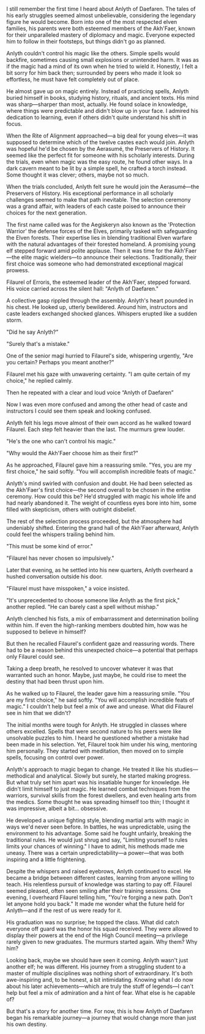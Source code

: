 I still remember the first time I heard about Anlyth of Daefaren. The tales of his early struggles seemed almost unbelievable, considering the legendary figure he would become. Born into one of the most respected elven families, his parents were both esteemed members of the Akh'Faer, known for their unparalleled mastery of diplomacy and magic. Everyone expected him to follow in their footsteps, but things didn't go as planned.

Anlyth couldn't control his magic like the others. Simple spells would backfire, sometimes causing small explosions or unintended harm. It was as if the magic had a mind of its own when he tried to wield it. Honestly, I felt a bit sorry for him back then; surrounded by peers who made it look so effortless, he must have felt completely out of place.

He almost gave up on magic entirely. Instead of practicing spells, Anlyth buried himself in books, studying history, rituals, and ancient texts. His mind was sharp—sharper than most, actually. He found solace in knowledge, where things were predictable and didn't blow up in your face. I admired his dedication to learning, even if others didn't quite understand his shift in focus.

When the Rite of Alignment approached—a big deal for young elves—it was supposed to determine which of the twelve castes each would join. Anlyth was hopeful he'd be chosen by the Aerasumé, the Preservers of History. It seemed like the perfect fit for someone with his scholarly interests. During the trials, even when magic was the easy route, he found other ways. In a dark cavern meant to be lit by a simple spell, he crafted a torch instead. Some thought it was clever; others, maybe not so much.

When the trials concluded, Anlyth felt sure he would join the Aerasumé—the Preservers of History. His exceptional performance in all scholarly challenges seemed to make that path inevitable. The selection ceremony was a grand affair, with leaders of each caste poised to announce their choices for the next generation.

The first name called was for the Aegiskeryn also known as the 'Protection Warrior' the defense forces of the Elves, primarily tasked with safeguarding the Elven forests. Their expertise lies in blending traditional Elven warfare with the natural advantages of their forested homeland. A promising young elf stepped forward amid polite applause. Then it was time for the Akh'Faer—the elite magic wielders—to announce their selections. Traditionally, their first choice was someone who had demonstrated exceptional magical prowess.

Filaurel of Erroris, the esteemed leader of the Akh'Faer, stepped forward. His voice carried across the silent hall: "Anlyth of Daefaren."

A collective gasp rippled through the assembly. Anlyth's heart pounded in his chest. He looked up, utterly bewildered. Around him, instructors and caste leaders exchanged shocked glances. Whispers erupted like a sudden storm.

"Did he say Anlyth?"

"Surely that's a mistake."

One of the senior magi hurried to Filaurel's side, whispering urgently, "Are you certain? Perhaps you meant another?"

Filaurel met his gaze with unwavering certainty. "I am quite certain of my choice," he replied calmly.

Then he repeated with a clear and loud voice “Anlyth of Daefaren”

Now I was even more confused and among the other head of caste and instructors I could see them speak and looking confused.

Anlyth felt his legs move almost of their own accord as he walked toward Filaurel. Each step felt heavier than the last. The murmurs grew louder.

"He's the one who can't control his magic."

"Why would the Akh'Faer choose him as their first?"

As he approached, Filaurel gave him a reassuring smile. "Yes, you are my first choice," he said softly. "You will accomplish incredible feats of magic."

Anlyth's mind swirled with confusion and doubt. He had been selected as the Akh'Faer's first choice—the second overall to be chosen in the entire ceremony. How could this be? He'd struggled with magic his whole life and had nearly abandoned it. The weight of countless eyes bore into him, some filled with skepticism, others with outright disbelief.

The rest of the selection process proceeded, but the atmosphere had undeniably shifted. Entering the grand hall of the Akh'Faer afterward, Anlyth could feel the whispers trailing behind him.

"This must be some kind of error."

"Filaurel has never chosen so impulsively."

Later that evening, as he settled into his new quarters, Anlyth overheard a hushed conversation outside his door.

"Filaurel must have misspoken," a voice insisted.

"It's unprecedented to choose someone like Anlyth as the first pick," another replied. "He can barely cast a spell without mishap."

Anlyth clenched his fists, a mix of embarrassment and determination boiling within him. If even the high-ranking members doubted him, how was he supposed to believe in himself?

But then he recalled Filaurel's confident gaze and reassuring words. There had to be a reason behind this unexpected choice—a potential that perhaps only Filaurel could see.

Taking a deep breath, he resolved to uncover whatever it was that warranted such an honor. Maybe, just maybe, he could rise to meet the destiny that had been thrust upon him.

As he walked up to Filaurel, the leader gave him a reassuring smile. "You are my first choice," he said softly. "You will accomplish incredible feats of magic." I couldn't help but feel a mix of awe and unease. What did Filaurel see in him that we didn't?

The initial months were tough for Anlyth. He struggled in classes where others excelled. Spells that were second nature to his peers were like unsolvable puzzles to him. I heard he questioned whether a mistake had been made in his selection. Yet, Filaurel took him under his wing, mentoring him personally. They started with meditation, then moved on to simple spells, focusing on control over power.

Anlyth's approach to magic began to change. He treated it like his studies—methodical and analytical. Slowly but surely, he started making progress. But what truly set him apart was his insatiable hunger for knowledge. He didn't limit himself to just magic. He learned combat techniques from the warriors, survival skills from the forest dwellers, and even healing arts from the medics. Some thought he was spreading himself too thin; I thought it was impressive, albeit a bit... obsessive.

He developed a unique fighting style, blending martial arts with magic in ways we'd never seen before. In battles, he was unpredictable, using the environment to his advantage. Some said he fought unfairly, breaking the traditional rules. He would just shrug and say, "Limiting yourself to rules limits your chances of winning." I have to admit, his methods made me uneasy. There was a certain unpredictability—a power—that was both inspiring and a little frightening.

Despite the whispers and raised eyebrows, Anlyth continued to excel. He became a bridge between different castes, learning from anyone willing to teach. His relentless pursuit of knowledge was starting to pay off. Filaurel seemed pleased, often seen smiling after their training sessions. One evening, I overheard Filaurel telling him, "You're forging a new path. Don't let anyone hold you back." It made me wonder what the future held for Anlyth—and if the rest of us were ready for it.

His graduation was no surprise; he topped the class. What did catch everyone off guard was the honor his squad received. They were allowed to display their powers at the end of the High Council meeting—a privilege rarely given to new graduates. The murmurs started again. Why them? Why him?

Looking back, maybe we should have seen it coming. Anlyth wasn't just another elf; he was different. His journey from a struggling student to a master of multiple disciplines was nothing short of extraordinary. It's both awe-inspiring and, to be honest, a bit intimidating. Knowing what I do now about his later achievements—which are truly the stuff of legends—I can't help but feel a mix of admiration and a hint of fear. What else is he capable of?

But that's a story for another time. For now, this is how Anlyth of Daefaren began his remarkable journey—a journey that would change more than just his own destiny.
